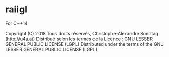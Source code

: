 # raiigl

For C++14

Copyright (C) 2018 Tous droits réservés, Christophe-Alexandre Sonntag (http://u4a.at)
Distribué selon les termes de la Licence : GNU LESSER GENERAL PUBLIC LICENSE (LGPL)
Distributed under the terms of the GNU LESSER GENERAL PUBLIC LICENSE (LGPL)
